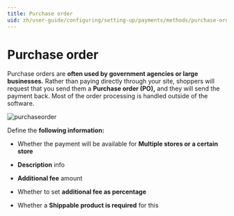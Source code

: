 ```yaml
---
title: Purchase order
uid: zh/user-guide/configuring/setting-up/payments/methods/purchase-order
---
```


# Purchase order

Purchase orders are **often used by government agencies or large businesses.** Rather than paying directly through your site, shoppers will request that you send them a **Purchase order (PO),** and they will send the payment back. Most of the order processing is handled outside of the software.

![purchaseorder](_static/purchase-order/purchaseorder.png)

Define the **following information:**

* Whether the payment will be available for **Multiple stores or a certain store**

* **Description** info

* **Additional fee** amount

* Whether to set **additional fee as percentage**

* Whether a **Shippable product is required** for this